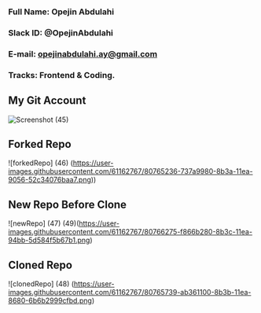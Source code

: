 ### Full Name: Opejin Abdulahi

### Slack ID: @OpejinAbdulahi

### E-mail: opejinabdulahi.ay@gmail.com

### Tracks: Frontend & Coding.

## My Git Account 
![Screenshot (45)](https://user-images.githubusercontent.com/61162767/80765055-fd763280-8b39-11ea-8b9e-0d49f95b89f4.png)

## Forked Repo
![forkedRepo] (46) (https://user-images.githubusercontent.com/61162767/80765236-737a9980-8b3a-11ea-9056-52c34076baa7.png))

## New Repo Before Clone
![newRepo] (47) (49)(https://user-images.githubusercontent.com/61162767/80766275-f866b280-8b3c-11ea-94bb-5d584f5b67b1.png)

## Cloned Repo
![clonedRepo] (48) (https://user-images.githubusercontent.com/61162767/80765739-ab361100-8b3b-11ea-8680-6b6b2999cfbd.png)

